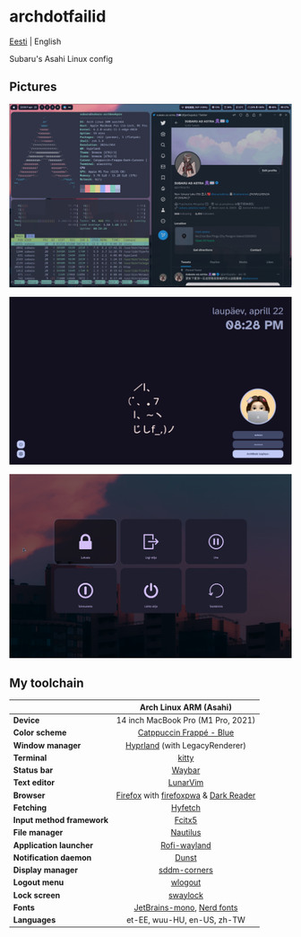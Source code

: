 # archdotfailid
[Eesti](README.md) | English

Subaru's Asahi Linux config

## Pictures

<p align="center"><img src="https://github.com/Subarupan/archdotfailid/blob/main/assets/Hyprland_ekraanipilt.png"></p>
<p align="center"><img src="https://github.com/Subarupan/archdotfailid/blob/main/assets/SDDM_ekraanipilt.png"></p>
<p align="center"><img src="https://github.com/Subarupan/archdotfailid/blob/main/assets/wlogout_ekraanipilt.png"></p>

## My toolchain
|                            | Arch Linux ARM (Asahi)                                                                                       |
|----------------------------|:------------------------------------------------------------------------------------------------------------:|
| **Device**                 | 14 inch MacBook Pro (M1 Pro, 2021)                                                                           |
| **Color scheme**           | [Catppuccin Frappé - Blue](https://github.com/catppuccin/catppuccin)                                         |
| **Window manager**         | [Hyprland](https://github.com/hyprwm/Hyprland) (with LegacyRenderer)                                         |
| **Terminal**               | [kitty](https://github.com/kovidgoyal/kitty)                                                                 |
| **Status bar**             | [Waybar](https://github.com/Alexays/Waybar)                                                                  |
| **Text editor**            | [LunarVim](https://github.com/LunarVim/LunarVim)                                                             |
| **Browser**                | [Firefox](www.mozilla.org/et) with [firefoxpwa](https://github.com/filips123/PWAsForFirefox) & [Dark Reader](https://addons.mozilla.org/et/firefox/addon/darkreader/)|
| **Fetching**               | [Hyfetch](https://github.com/hykilpikonna/hyfetch)                                                           |
| **Input method framework** | [Fcitx5](https://github.com/fcitx/fcitx5)                                                                    |
| **File manager**           | [Nautilus](https://github.com/GNOME/nautilus)                                                                |
| **Application launcher**   | [Rofi-wayland](https://github.com/lbonn/rofi)                                                                |
| **Notification daemon**    | [Dunst](https://github.com/dunst-project/dunst)                                                              |
| **Display manager**        | [sddm-corners](https://github.com/aczw/sddm-theme-corners)                                                   |
| **Logout menu**            | [wlogout](https://github.com/ArtsyMacaw/wlogout)                                                             |
| **Lock screen**            | [swaylock](https://github.com/swaywm/swaylock)                                                               |
| **Fonts**                  | [JetBrains-mono](https://www.jetbrains.com/lp/mono), [Nerd fonts](https://github.com/ryanoasis/nerd-fonts)   |
| **Languages**              | et-EE, wuu-HU, en-US, zh-TW                                                                                  | 
